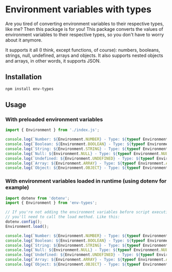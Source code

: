 # Environment variables with types

Are you tired of converting environment variables to their respective types, like me? Then this package is for you! This package converts the values of environment variables to their respective types, so you don't have to worry about it anymore.

It supports it all (I think, except functions, of course): numbers, booleans, strings, null, undefined, arrays and objects. It also supports nested objects and arrays, in other words, it supports JSON.

## Installation

```bash
npm install env-types
```

## Usage

### With preloaded environment variables
```js
import { Environment } from './index.js';

console.log(`Number: ${Environment.NUMBER} - Type: ${typeof Environment.NUMBER}`);
console.log(`Boolean: ${Environment.BOOLEAN} - Type: ${typeof Environment.BOOLEAN}`);
console.log(`String: ${Environment.STRING} - Type: ${typeof Environment.STRING}`);
console.log(`Null: ${Environment.NULL} - Type: ${typeof Environment.NULL}`);
console.log(`Undefined: ${Environment.UNDEFINED} - Type: ${typeof Environment.UNDEFINED}`);
console.log(`Array: ${Environment.ARRAY} - Type: ${typeof Environment.ARRAY} - Is array: ${Array.isArray(Environment.ARRAY)}`);
console.log(`Object: ${Environment.OBJECT} - Type: ${typeof Environment.OBJECT} - Is object: ${typeof Environment.OBJECT === 'object'}`);
```

### With environment variables loaded in runtime (using dotenv for example)
```js
import dotenv from 'dotenv';
import { Environment } from 'env-types';

// If you're not adding the environment variables before script execution,
// you'll need to call the load method. Like this:
dotenv.config();
Environment.load();

console.log(`Number: ${Environment.NUMBER} - Type: ${typeof Environment.NUMBER}`);
console.log(`Boolean: ${Environment.BOOLEAN} - Type: ${typeof Environment.BOOLEAN}`);
console.log(`String: ${Environment.STRING} - Type: ${typeof Environment.STRING}`);
console.log(`Null: ${Environment.NULL} - Type: ${typeof Environment.NULL}`);
console.log(`Undefined: ${Environment.UNDEFINED} - Type: ${typeof Environment.UNDEFINED}`);
console.log(`Array: ${Environment.ARRAY} - Type: ${typeof Environment.ARRAY} - Is array: ${Array.isArray(Environment.ARRAY)}`);
console.log(`Object: ${Environment.OBJECT} - Type: ${typeof Environment.OBJECT} - Is object: ${typeof Environment.OBJECT === 'object'}`);
```
